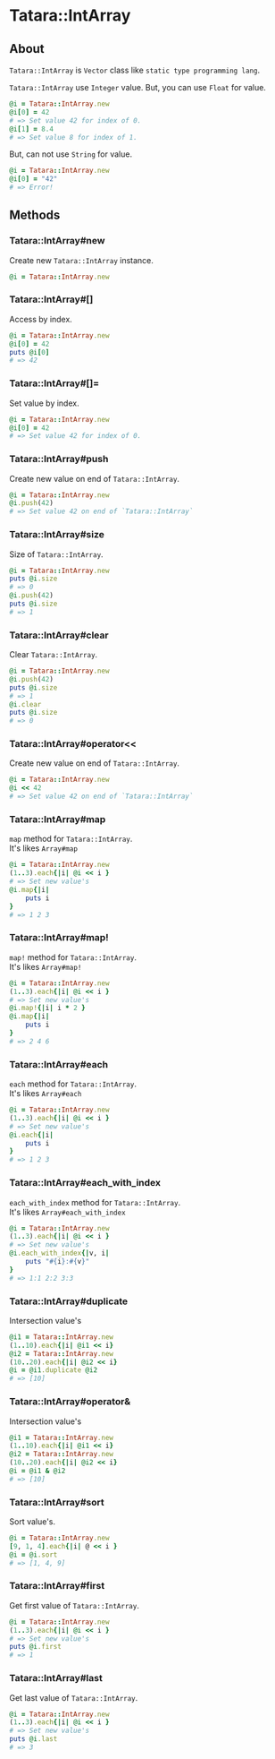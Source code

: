 # Tatara::IntArray
## About

`Tatara::IntArray` is `Vector` class like `static type programming lang`.

`Tatara::IntArray` use `Integer` value.
But, you can use `Float` for value.

```ruby
@i = Tatara::IntArray.new
@i[0] = 42
# => Set value 42 for index of 0.
@i[1] = 8.4
# => Set value 8 for index of 1.
```

But, can not use `String` for value.

```ruby
@i = Tatara::IntArray.new
@i[0] = "42"
# => Error!
```

## Methods
### Tatara::IntArray#new

Create new `Tatara::IntArray` instance.

```ruby
@i = Tatara::IntArray.new
```

### Tatara::IntArray#\[\]

Access by index.

```ruby
@i = Tatara::IntArray.new
@i[0] = 42
puts @i[0]
# => 42
```


### Tatara::IntArray#\[\]=

Set value by index.

```ruby
@i = Tatara::IntArray.new
@i[0] = 42
# => Set value 42 for index of 0.
```

### Tatara::IntArray#push

Create new value on end of `Tatara::IntArray`.

```ruby
@i = Tatara::IntArray.new
@i.push(42)
# => Set value 42 on end of `Tatara::IntArray`
```

### Tatara::IntArray#size

Size of `Tatara::IntArray`.

```ruby
@i = Tatara::IntArray.new
puts @i.size
# => 0
@i.push(42)
puts @i.size
# => 1
```

### Tatara::IntArray#clear

Clear `Tatara::IntArray`.

```ruby
@i = Tatara::IntArray.new
@i.push(42)
puts @i.size
# => 1
@i.clear
puts @i.size
# => 0
```

### Tatara::IntArray#operator<<

Create new value on end of `Tatara::IntArray`.

```ruby
@i = Tatara::IntArray.new
@i << 42
# => Set value 42 on end of `Tatara::IntArray`
```

### Tatara::IntArray#map

`map` method for `Tatara::IntArray`.  
It's likes `Array#map`

```ruby
@i = Tatara::IntArray.new
(1..3).each{|i| @i << i }
# => Set new value's
@i.map{|i|
    puts i
}
# => 1 2 3
```

### Tatara::IntArray#map!

`map!` method for `Tatara::IntArray`.  
It's likes `Array#map!`

```ruby
@i = Tatara::IntArray.new
(1..3).each{|i| @i << i }
# => Set new value's
@i.map!{|i| i * 2 }
@i.map{|i|
    puts i
}
# => 2 4 6
```

### Tatara::IntArray#each

`each` method for `Tatara::IntArray`.  
It's likes `Array#each`

```ruby
@i = Tatara::IntArray.new
(1..3).each{|i| @i << i }
# => Set new value's
@i.each{|i|
    puts i
}
# => 1 2 3
```

### Tatara::IntArray#each_with_index

`each_with_index` method for `Tatara::IntArray`.  
It's likes `Array#each_with_index`

```ruby
@i = Tatara::IntArray.new
(1..3).each{|i| @i << i }
# => Set new value's
@i.each_with_index{|v, i|
    puts "#{i}:#{v}"
}
# => 1:1 2:2 3:3
```

### Tatara::IntArray#duplicate

Intersection value's

```ruby
@i1 = Tatara::IntArray.new
(1..10).each{|i| @i1 << i}
@i2 = Tatara::IntArray.new
(10..20).each{|i| @i2 << i}
@i = @i1.duplicate @i2
# => [10]
```

### Tatara::IntArray#operator&

Intersection value's

```ruby
@i1 = Tatara::IntArray.new
(1..10).each{|i| @i1 << i}
@i2 = Tatara::IntArray.new
(10..20).each{|i| @i2 << i}
@i = @i1 & @i2
# => [10]
```

### Tatara::IntArray#sort

Sort value's.

```ruby
@i = Tatara::IntArray.new
[9, 1, 4].each{|i| @ << i }
@i = @i.sort
# => [1, 4, 9]
```

### Tatara::IntArray#first

Get first value of `Tatara::IntArray`.

```ruby
@i = Tatara::IntArray.new
(1..3).each{|i| @i << i }
# => Set new value's
puts @i.first
# => 1
```

### Tatara::IntArray#last

Get last value of `Tatara::IntArray`.

```ruby
@i = Tatara::IntArray.new
(1..3).each{|i| @i << i }
# => Set new value's
puts @i.last
# => 3
```